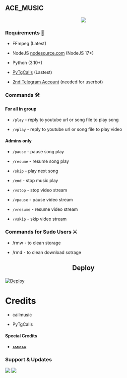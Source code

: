 <h2 align="centre">ACE_MUSIC</h2>

<p align="center">

  <img src="https://telegra.ph/file/ae42feb17d9b2fa8f6775.jpg">

</p>

<h3>Requirements 📝</h3>

- FFmpeg (Latest)

- NodeJS [nodesource.com](https://nodesource.com/) (NodeJS 17+)

- Python (3.10+)

- [PyTgCalls](https://github.com/pytgcalls/pytgcalls) (Lastest)

- [2nd Telegram Account](https://telegram.org/blog/themes-accounts#multiple-accounts) (needed for userbot)

### Commands 🛠

#### For all in group

- `/play` - reply to youtube url or song file to play song

- `/vplay` - reply to youtube url or song file to play video

#### Admins only

- `/pause` - pause song play

- `/resume` - resume song play

- `/skip` - play next song

- `/end` - stop music play

- `/vstop` - stop video stream

- `/vpause` - pause video stream

- `/vresume` - resume video stream

- `/vskip` - skip video stream

### Commands for Sudo Users ⚔️

- /rmw - to clean storage

- /rmd - to clean download sotrage

<h2 align="center">

   Deploy

</h2>

<p align="center">

 

[![Deploy](https://www.herokucdn.com/deploy/button.svg)](https://heroku.com/deploy?template=https://github.com/Ammar5002/music_player1)



# Credits

- callmusic 

- PyTgCalls

#### Special Credits

- [ᴀᴍᴍᴀʀ](https://t.me/X_A_R3)

### Support & Updates 

<a href="https://t.me/SULTAN1_1B"><img src="https://img.shields.io/badge/Join-Group%20Support-red.svg?style=for-the-badge&logo=Telegram"></a> <a href="https://t.me/MR_X_N_2"><img src="https://img.shields.io/badge/Join-Updates%20Channel-white.svg?style=for-the-badge&logo=Telegram"></a>
